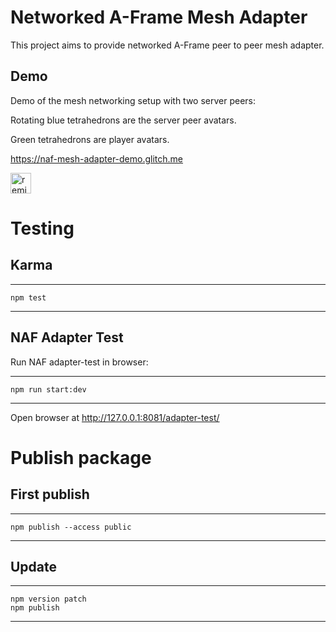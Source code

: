 # Networked A-Frame Mesh Adapter

This project aims to provide networked A-Frame peer to peer mesh adapter.

## Demo

Demo of the mesh networking setup with two server peers:

Rotating blue tetrahedrons are the server peer avatars.

Green tetrahedrons are player avatars.

https://naf-mesh-adapter-demo.glitch.me

<!-- Remix Button --><a href="https://glitch.com/edit/#!/remix/naf-mesh-adapter-demo">  <img src="https://cdn.glitch.com/2bdfb3f8-05ef-4035-a06e-2043962a3a13%2Fremix%402x.png?1513093958726" alt="remix button" aria-label="remix" height="33"></a>

# Testing

## Karma

---
    npm test
---

## NAF Adapter Test

Run NAF adapter-test in browser:

---
    npm run start:dev
---

Open browser at http://127.0.0.1:8081/adapter-test/

# Publish package

## First publish

---
    npm publish --access public
---

## Update

---
    npm version patch
    npm publish
---
